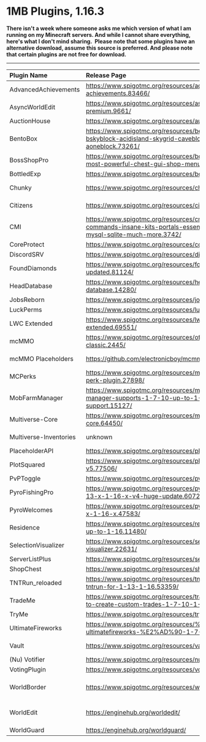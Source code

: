 # 1MB Plugins, 1.16.3

**There isn't a week where someone asks me which version of what I am running on my Minecraft servers. And while I cannot share everything, here's what I don't mind sharing.  Please note that some plugins have an alternative download, assume this source is preferred. And please note that certain plugins are not free for download.**

- - -

| Plugin Name | Release Page | Alternative Download | Optional Comment |
| :---------- | :----------- | :------------------- | :--------------- |
| AdvancedAchievements | https://www.spigotmc.org/resources/advanced-achievements.83466/ | x | Premium |
| AsyncWorldEdit | https://www.spigotmc.org/resources/asyncworldedit-premium.9661/ | x | Premium |
| AuctionHouse | https://www.spigotmc.org/resources/auctionhouse.61836/ | x | x |
| BentoBox | https://www.spigotmc.org/resources/bentobox-bskyblock-acidisland-skygrid-caveblock-aoneblock.73261/ | https://ci.codemc.io/job/BentoBoxWorld/job/BentoBox/ | Acid, Cave, Skygrid, Skyblock, Oneblock |
| BossShopPro | https://www.spigotmc.org/resources/bossshoppro-the-most-powerful-chest-gui-shop-menu-plugin.222/ | x | Was pro, now free. |
| BottledExp | https://www.spigotmc.org/resources/bottledexp.2815/ | x | Premium |
| Chunky | https://www.spigotmc.org/resources/chunky.81534/ | https://ci.codemc.io/view/Author/job/pop4959/job/Chunky/ | Pre-generation, replacing Worldborder. |
| Citizens | https://www.spigotmc.org/resources/citizens.13811/ | https://ci.citizensnpcs.co/job/Citizens2/ | Premium, but we use Free |
| CMI | https://www.spigotmc.org/resources/cmi-270-commands-insane-kits-portals-essentials-economy-mysql-sqlite-much-more.3742/ | x | Premium |
| CoreProtect | https://www.spigotmc.org/resources/coreprotect.8631/ | x | x |
| DiscordSRV | https://www.spigotmc.org/resources/discordsrv.18494/ | https://snapshot.discordsrv.com/ | Using stable release. |
| FoundDiamonds | https://www.spigotmc.org/resources/founddiamonds-updated.81124/ | x | x |
| HeadDatabase | https://www.spigotmc.org/resources/head-database.14280/ | x | Premium |
| JobsReborn | https://www.spigotmc.org/resources/jobs-reborn.4216/ | x | x |
| LuckPerms | https://www.spigotmc.org/resources/luckperms.28140/ | https://ci.lucko.me/job/LuckPerms/ | x |
| LWC Extended | https://www.spigotmc.org/resources/lwc-extended.69551/ | https://papermc.io/ci/job/LWCX/ | Use pop4959's version. |
| mcMMO | https://www.spigotmc.org/resources/official-mcmmo-classic.2445/ | https://papermc.io/ci/view/%20%20Plugins/job/mcMMO/ | Premium, 2.x Overhaul |
| mcMMO Placeholders | https://github.com/electronicboy/mcmmo-placeholders | https://atlas.valaria.pw/jenkins/view/Plugins/job/mcmmo-placeholders/ | Used via BossShopPro |
| MCPerks | https://www.spigotmc.org/resources/mcperks-advanced-perk-plugin.27898/ | x | Premium. Used via PyroWelcomes |
| MobFarmManager | https://www.spigotmc.org/resources/mob-farm-manager-supports-1-7-10-up-to-1-16-hopper-support.15127/ | x | Premium |
| Multiverse-Core | https://www.spigotmc.org/resources/multiverse-core.64450/ | http://ci.onarandombox.com/job/Multiverse-Core/ | 4.1.1-SNAPSHOT-b777 |
| Multiverse-Inventories | unknown | http://ci.onarandombox.com/job/Multiverse-Inventories/ | 3.0.1-SNAPSHOT-b461 |
| PlaceholderAPI | https://www.spigotmc.org/resources/placeholderapi.6245/ | https://ci.extendedclip.com/job/PlaceholderAPI/ | x |
| PlotSquared | https://www.spigotmc.org/resources/plotsquared-v5.77506/ | x | Premium |
| PvPToggle | https://www.spigotmc.org/resources/pvptoggle.49112/ | x | x |
| PyroFishingPro | https://www.spigotmc.org/resources/pyrofishingpro-1-13-x-1-16-x-v4-huge-update.60729/ | x | Premium |
| PyroWelcomes | https://www.spigotmc.org/resources/pyrowelcomes-1-9-x-1-16-x.47583/ | x | Using 2.4.0 build provided by Pyro |
| Residence | https://www.spigotmc.org/resources/residence-1-7-10-up-to-1-16.11480/ | x | Premium |
| SelectionVisualizer | https://www.spigotmc.org/resources/selection-visualizer.22631/ | x | Premium, Optional |
| ServerListPlus | https://www.spigotmc.org/resources/serverlistplus.241/ | https://ci.codemc.io/job/Minecrell/job/ServerListPlus/ | 3.5.0-SNAPSHOT |
| ShopChest | https://www.spigotmc.org/resources/shopchest.11431/ | https://ci.codemc.io/job/EpicEricEE/job/ShopChest/ | Use CI build |
| TNTRun\_reloaded | https://www.spigotmc.org/resources/tntrun\_reloaded-tntrun-for-1-13-1-16.53359/ | x | x |
| TradeMe | https://www.spigotmc.org/resources/trademe-with-api-to-create-custom-trades-1-7-10-1-16-x.7544/ | x | Premium |
| TryMe | https://www.spigotmc.org/resources/tryme.3330/ | x | Premium |
| UltimateFireworks | https://www.spigotmc.org/resources/%E2%AD%90-ultimatefireworks-%E2%AD%90-1-7-1-16.30201/ | x | Premium |
| Vault | https://www.spigotmc.org/resources/vault.34315/ | http://www.zrips.net/wp-content/uploads/2020/07/Vault-1.7.3.jar | Zrips compiled for CMI Economy |
| (Nu) Votifier | https://www.spigotmc.org/resources/nuvotifier.13449/ | https://ci.velocitypowered.com/job/NuVotifier/ | Actually NuVotifier |
| VotingPlugin | https://www.spigotmc.org/resources/votingplugin.15358/ | x | x |
| WorldBorder | https://www.spigotmc.org/resources/worldborder.60905/ | x | Phasing out, use \`/minecraft:worldborder\` and Chunky |
| WorldEdit | https://enginehub.org/worldedit/ | https://builds.enginehub.org/job/worldedit | Check if it works with ShopChest and ASyncWorldEdit first. |
| WorldGuard | https://enginehub.org/worldguard/ | https://builds.enginehub.org/job/worldguard | x |

